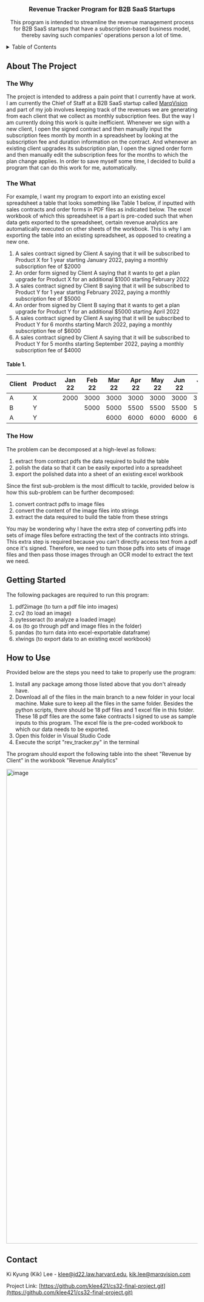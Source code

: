<h3 align="center">Revenue Tracker Program for B2B SaaS Startups </h3>

  <p align="center">
    This program is intended to streamline the revenue management process for B2B SaaS startups that have a subscription-based business model, thereby saving such companies' operations person a lot of time. 

</div>



<!-- TABLE OF CONTENTS -->
<details>
  <summary>Table of Contents</summary>
  <ol>
    <li><a href="#about-the-project">About The Project</a></li>
    <li><a href="#getting-started">Getting Started</a></li>
    <li><a href="#how-to-use">How to Use</a></li>
    <li><a href="#contact">Contact</a></li>
  </ol>
</details>



<!-- ABOUT THE PROJECT -->
## About The Project

### The Why
The project is intended to address a pain point that I currently have at work. I am currently the Chief of Staff at a B2B SaaS startup called [MarqVision](https://marqvision.com) and part of my job involves keeping track of the revenues we are generating from each client that we collect as monthly subscription fees. But the way I am currently doing this work is quite inefficient. Whenever we sign with a new client, I open the signed contract and then manually input the subscription fees month by month in a spreadsheet by looking at the subscription fee and duration information on the contract. And whenever an existing client upgrades its subscription plan, I open the signed order form and then manually edit the subscription fees for the months to which the plan change applies. In order to save myself some time, I decided to build a program that can do this work for me, automatically. 

### The What

For example, I want my program to export into an existing excel spreadsheet a table that looks something like Table 1 below, if inputted with sales contracts and order forms in PDF files as indicated below. The excel workbook of which this spreadsheet is a part is pre-coded such that when data gets exported to the spreadsheet, certain revenue analytics are automatically executed on other sheets of the workbook. This is why I am exporting the table into an existing spreadsheet, as opposed to creating a new one. 

1. A sales contract signed by Client A saying that it will be subscribed to Product X for 1 year starting January 2022, paying a monthly subscription fee of $2000
2. An order form signed by Client A saying that it wants to get a plan upgrade for Product X for an additional $1000 starting February 2022
3. A sales contract signed by Client B saying that it will be subscribed to Product Y for 1 year starting February 2022, paying a monthly subscription fee of $5000
4. An order from signed by Client B saying that it wants to get a plan upgrade for Product Y for an additional $5000 starting April 2022
5. A sales contract signed by Client A saying that it will be subscribed to Product Y for 6 months starting March 2022, paying a monthly subscription fee of $6000
6. A sales contract signed by Client A saying that it will be subscribed to Product Y for 5 months starting September 2022, paying a monthly subscription fee of $4000

#### Table 1. 

| Client | Product | Jan 22 | Feb 22 | Mar 22 | Apr 22 | May 22 | Jun 22 | Jul 22 | Aug 22 | Sep 22 | Oct 22 | Nov 22 | Dec 22 | Jan 23 |
|--------|---------|--------|--------|--------|--------|--------|--------|--------|--------|--------|--------|--------|--------|--------|
| A      | X       | 2000   | 3000   | 3000   | 3000   | 3000   | 3000   | 3000   | 3000   | 3000   | 3000   | 3000   | 3000   | 0      | 
| B      | Y       |        | 5000   | 5000   | 5500   | 5500   | 5500   | 5500   | 5500   | 5500   | 5500   | 5500   | 5500   | 5500   | 
| A      | Y       |        |        | 6000   | 6000   | 6000   | 6000   | 6000   | 6000   | 4000   | 4000   | 4000   | 4000   | 4000   | 


### The How

The problem can be decomposed at a high-level as follows:

1. extract from contract pdfs the data required to build the table
2. polish the data so that it can be easily exported into a spreadsheet
3. export the polished data into a sheet of an existing excel workbook

Since the first sub-problem is the most difficult to tackle, provided below is how this sub-problem can be further decomposed:

1. convert contract pdfs to image files 
2. convert the content of the image files into strings
3. extract the data required to build the table from these strings

You may be wondering why I have the extra step of converting pdfs into sets of image files before extracting the text of the contracts into strings. This extra step is required because you can't directly access text from a pdf once it's signed. Therefore, we need to turn those pdfs into sets of image files and then pass those images through an OCR model to extract the text we need.


<!-- GETTING STARTED -->
## Getting Started


The following packages are required to run this program:

1. pdf2image (to turn a pdf file into images)
2. cv2 (to load an image)
3. pytesseract (to analyze a loaded image)
4. os (to go through pdf and image files in the folder)
5. pandas (to turn data into excel-exportable dataframe)
6. xlwings (to export data to an existing excel workbook)


<!-- HOW TO USE -->
## How to Use

Provided below are the steps you need to take to properly use the program:

1. Install any package among those listed above that you don't already have. 
2. Download all of the files in the main branch to a new folder in your local machine. Make sure to keep all the files in the same folder. Besides the python scripts, there should be 18 pdf files and 1 excel file in this folder. These 18 pdf files are the some fake contracts I signed to use as sample inputs to this program. The excel file is the pre-coded workbook to which our data needs to be exported. 
3. Open this folder in Visual Studio Code
4. Execute the script "rev_tracker.py" in the terminal

The program should export the following table into the sheet "Revenue by Client" in the workbook "Revenue Analytics"

<img width="1250" alt="image" src="https://user-images.githubusercontent.com/102482222/164077175-fd39e04f-2b00-41a4-ba7a-2fbffa2aef59.png">



<!-- CONTACT -->
## Contact

Ki Kyung (Kik) Lee - klee@jd22.law.harvard.edu, kik.lee@marqvision.com

Project Link: [https://github.com/klee421/cs32-final-project.git](https://github.com/klee421/cs32-final-project.git)






